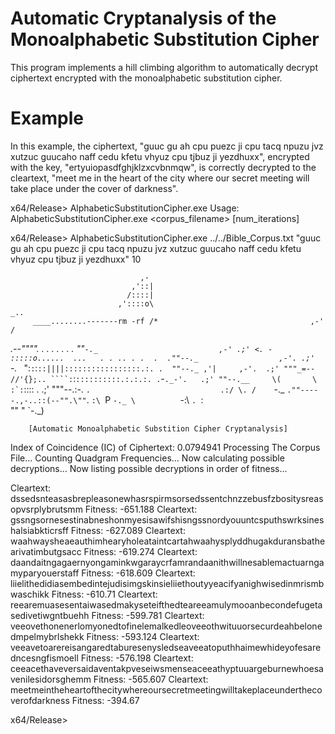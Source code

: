 # Automatic Cryptanalysis of the Monoalphabetic Substitution Cipher
This program implements a hill climbing algorithm to automatically decrypt ciphertext encrypted with the monoalphabetic substitution cipher.

# Example
In this example, the ciphertext, "guuc gu ah cpu puezc ji cpu tacq npuzu jvz xutzuc guucaho naff cedu kfetu vhyuz cpu tjbuz ji yezdhuxx", encrypted with the key, "ertyuiopasdfghjklzxcvbnmqw", is correctly decrypted to the cleartext, "meet me in the heart of the city where our secret meeting will take place under the cover of darkness".


x64/Release> AlphabeticSubstitutionCipher.exe
Usage: AlphabeticSubstitutionCipher.exe <corpus_filename> <ciphertext> [num_iterations]

x64/Release> AlphabeticSubstitutionCipher.exe ../../Bible_Corpus.txt "guuc gu ah cpu puezc ji cpu tacq npuzu jvz xutzuc guucaho naff cedu kfetu vhyuz cpu tjbuz ji yezdhuxx" 10

                                 ,-
                               ,'::|
                              /::::|
                            ,'::::o\                                      _..
         ____........-------rm -rf /*                                  ,-' /
 _.--"""". . . .      .   .  .  .  ""`-._                           ,-' .;'
<. - :::::o......  ...   . . .. . .  .  .""--._                  ,-'. .;'
 `-._  ` `":`:`:`::||||:::::::::::::::::.:. .  ""--._ ,'|     ,-'.  .;'
     """_=--       //'{};.. ````:`:`::::::::::.:.:.:. .`-`._-'.   .;'
         ""--.__     \(       \               ` ``:`:``:::: .   .;'
                "\""--.:-.     `.                             .:/
                  \. /    `-._   `.""-----.,-..::(--"".\""`.  `:\
                   `P         `-._ \          `-:\          `. `:\
                                   ""            "            `-._)

        [Automatic Monoalphabetic Substition Cipher Cryptanalysis]

Index of Coincidence (IC) of Ciphertext: 0.0794941
Processing The Corpus File...
Counting Quadgram Frequencies...
Now calculating possible decryptions...
Now listing possible decryptions in order of fitness...

Cleartext: dssedsnteasasbrepleasonewhasrspirmsorsedssentchnzzebusfzbositysreasopvsrplybrutsmm Fitness: -651.188
Cleartext: gssngsornesestinabneshonmyesisawifshisngssnordyouuntcsputhswrksineshalsiabkticrsff Fitness: -627.089
Cleartext: waahwaysheaeauthimhearyholeataintcartahwaahysplyddhugakduransbathearivatimbutgsacc Fitness: -619.274
Cleartext: daandaitngagaernyongaminkwgaraycrfamrandaanithwillnesablemactuarngamyparyouerstaff Fitness: -618.609
Cleartext: liielithedidiasembedintejudisimgskinsieliiethoutyyeacifyanighwisedinmrismbwaschikk Fitness: -610.71
Cleartext: reearemuasesentaiwasedmakyseteifthedteareeamulymooanbecondefugetasedivetiwgntbuehh Fitness: -599.781
Cleartext: veeovethonenerlomyonedtofinelemalkedleoveeothwituuorsecurdeahbelonedmpelmybrlshekk Fitness: -593.124
Cleartext: veeavetoarereisangaredtaburesenysledseaveeatoputhhaimewhideyofesaredncesngfismoell Fitness: -576.198
Cleartext: ceeacethaveversaidaventakpveseiwsmenseaceeathyptuuargeburnewhoesavenilesidorsghemm Fitness: -565.607
Cleartext: meetmeintheheartofthecitywhereoursecretmeetingwilltakeplaceunderthecoverofdarkness Fitness: -394.67

x64/Release>
